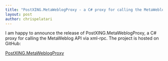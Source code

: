 ```yaml
---
title: "PostXING.MetaWeblogProxy - a C# proxy for calling the MetaWeblog API via xml-rpc"
layout: post
author: chrispelatari
---
```

I am happy to announce the release of PostXING.MetaWeblogProxy, a C# proxy for calling the MetaWeblog API via xml-rpc. The project is hosted on GitHub: 

[PostXING.MetaWeblogProxy](https://github.com/ChrisPelatari/PostXING.MetaWeblogProxy)